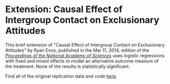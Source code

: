 # Extension: Causal Effect of Intergroup Contact on Exclusionary Attitudes

This brief extension of "Causal Effect of Intergroup Contact on Exclusionary Attitudes" by Ryan Enos, published in the Mar 11, 2014, edition of the [*Proceedings of the National Academy of Sciences*](https://www.pnas.org/content/111/10/3699) uses logistic regressions with fixed and mixed effects to model an alternative outcome measure of the treatment. None of the results is statistically significant.

Find all of the original replication data and code [here](https://dataverse.harvard.edu/dataset.xhtml?persistentId=doi:10.7910/DVN/DOP4UB).
